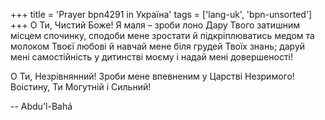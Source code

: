 +++
title = 'Prayer bpn4291 in Україна'
tags = ['lang-uk', 'bpn-unsorted']
+++
О Ти, Чистий Боже! Я маля – зроби лоно Дару Твого затишним місцем спочинку, сподоби мене зростати й підкріплюватись медом та молоком Твоєї любові й навчай мене біля грудей Твоїх знань; даруй мені самостійність у дитинстві моєму і надай мені довершеності!

О Ти, Незрівнянний! Зроби мене впевненим у Царстві Незримого! Воістину, Ти Могутній і Сильний!

-- Abdu'l-Bahá
